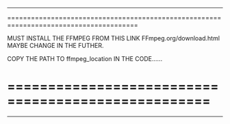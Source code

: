 *************			*************

=======================================================================================

MUST INSTALL THE FFMPEG FROM THIS LINK FFmpeg.org/download.html MAYBE CHANGE IN THE FUTHER.

COPY THE PATH TO ffmpeg_location IN THE CODE......

===================================================
====================================================


*************			*************
